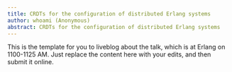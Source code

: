 ```yaml
---
title: CRDTs for the configuration of distributed Erlang systems
author: whoami (Anonymous)
abstract: CRDTs for the configuration of distributed Erlang systems
---
```


This is the template for you to liveblog about the talk,
which is at Erlang on 1100-1125 AM.  Just replace the content here
with your edits, and then submit it online.

